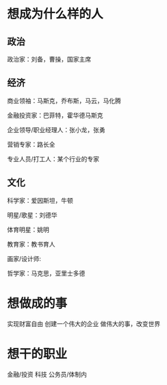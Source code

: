 
# 想成为什么样的人

## 政治
政治家：刘备，曹操，国家主席

## 经济
商业领袖：马斯克，乔布斯，马云，马化腾

金融投资家：巴菲特，霍华德马斯克

企业领导/职业经理人：张小龙，张勇

营销专家：路长全

专业人员/打工人：某个行业的专家


## 文化
科学家：爱因斯坦，牛顿

明星/歌星：刘德华

体育明星：姚明

教育家：教书育人

画家/设计师:

哲学家：马克思，亚里士多德



# 想做成的事
实现财富自由
创建一个伟大的企业
做伟大的事，改变世界

# 想干的职业
金融/投资
科技
公务员/体制内



